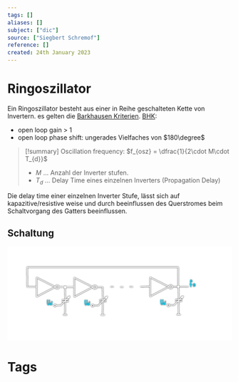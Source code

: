 ```yaml
---
tags: []
aliases: []
subject: ["dic"]
source: ["Siegbert Schremof"]
reference: []
created: 24th January 2023
---
```


# Ringoszillator

Ein Ringoszillator besteht aus einer in Reihe geschalteten Kette von Invertern. es gelten die [Barkhausen Kriterien](Barkhausen%20Kriterium.md).
[BHK](Barkhausen%20Kriterium.md):
- open loop gain > 1
- open loop phase shift: ungerades Vielfaches von $180\degree$

>[!summary] Oscillation frequency: $f_{osz} = \dfrac{1}{2\cdot M\cdot T_{d}}$
> - $M$ ... Anzahl der Inverter stufen.
> - $T_{d}$ ... Delay Time eines einzelnen Inverters (Propagation Delay)

Die delay time einer einzelnen Inverter Stufe, lässt sich auf kapazitive/resistive weise und durch beeinflussen des Querstromes beim Schaltvorgang des Gatters beeinflussen. 

## Schaltung
![ring-osz](../assets/ring-osz.png)

# Tags